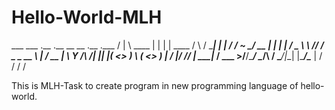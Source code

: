 # Hello-World-MLH

  ___ ___         .__  .__            __      __            .__       .___
 /   |   \   ____ |  | |  |   ____   /  \    /  \___________|  |    __| _/
/    ~    \_/ __ \|  | |  |  /  _ \  \   \/\/   /  _ \_  __ \  |   / __ | 
\    Y    /\  ___/|  |_|  |_(  <_> )  \        (  <_> )  | \/  |__/ /_/ | 
 \___|_  /  \___  >____/____/\____/    \__/\  / \____/|__|  |____/\____ | 
       \/       \/                          \/                         \/ 


This is MLH-Task to create program in new programming language of hello-world. 

